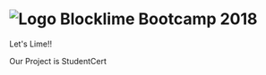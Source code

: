 # ![Logo](https://github.com/slebetman/blocklime-bootcamp2018/raw/master/blocklime-logo.png) Blocklime Bootcamp 2018

Let's Lime!!

Our Project is StudentCert

